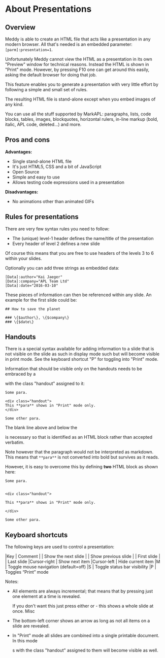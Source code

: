# About Presentations

## Overview

Meddy is able to create an HTML file that acts like a presentation in any modern browser. All that's needed is an embedded parameter: `[parm]:presentation=1`.

Unfortunately Meddy cannot view the HTML as a presentation in its own "Preview" window for technical reasons. Instead the HTML is shown in "Print" mode. However, by pressing F10 one can get around this easily, asking the default browser for doing that job.

This feature enables you to generate a presentation with very little effort by following a simple and small set of rules.

The resulting HTML file is stand-alone except when you embed images of any kind.

You can use all the stuff supported by MarkAPL: paragraphs, lists, code blocks, tables, images, blockquotes, horizontal rulers, in-line markup (bold, italic, APL code, deleted…) and more.

## Pros and cons

**Advantages:**

* Single stand-alone HTML file
* It's just HTML5, CSS and a bit of JavaScript
* Open Source
* Simple and easy to use
* Allows testing code expressions used in a presentation

**Disadvantages:**

* No animations other than animated GIFs

## Rules for presentations

There are very few syntax rules you need to follow:

* The (unique) level-1 header defines the name/title of the presentation
* Every header of level 2 defines a new slide

Of course this means that you are free to use headers of the levels 3 to 6 within your slides.

Optionally you can add three strings as embedded data:

```
[Data]:author="Kai Jaeger"
[Data]:company="APL Team Ltd"
[Data]:date="2016-03-10"
```

These pieces of information can then be referenced within any slide. An example for the first slide could be:

```
## How to save the planet

### \{$author\}, \{$company\}
### \{$date\}
```

## Handouts

There is a special syntax available for adding information to a slide that is not visible on the slide as such in display mode such but will become visible in print mode. See the keyboard shortcut "P" for toggling into "Print" mode.

Information that should be visible only on the handouts needs to be embraced by a <div> with the class "handout" assigned to it:

```
Some para.

<div class="handout">
This **para** shows in "Print" mode only.
</div>

Some other para.
```

The blank line above and below the <div> is necessary so that is identified as an HTML block rather than accepted verbatim.

Note however that the paragraph would not be interpreted as markdown. This means that `**para**` is not converted into bold but survives as it reads.

However, it is easy to overcome this by defining **two** HTML block as shown here:

```
Some para.


<div class="handout">

This **para** shows in "Print" mode only.

</div>

Some other para.
```


## Keyboard shortcuts

The following keys are used to control a presentation:

|Key          | Comment
|<PgDn>       | Show the next slide
|<PgUp>       | Show previous slide
|<Home>       | First slide
|<End>        | Last slide
|Cursor-right | Show next item
|Cursor-left  |    Hide current item
|M            | Toggle mouse navigation (default=off)
|S            | Toggle status bar visibility
|P            | Toggles “Print” mode 

Notes:

* All elements are always incremental; that means that by pressing <CursorRight> just one element at a time is revealed.

  If you don't want this just press either <PgDn> or <Enter> - this shows a whole slide at once.
Misc
* The bottom-left corner shows an arrow as long as not all items on a slide are revealed.

* In "Print" mode all slides are combined into a single printable document. In this mode <div>s with the class "handout" assigned to them will become visible as well.
